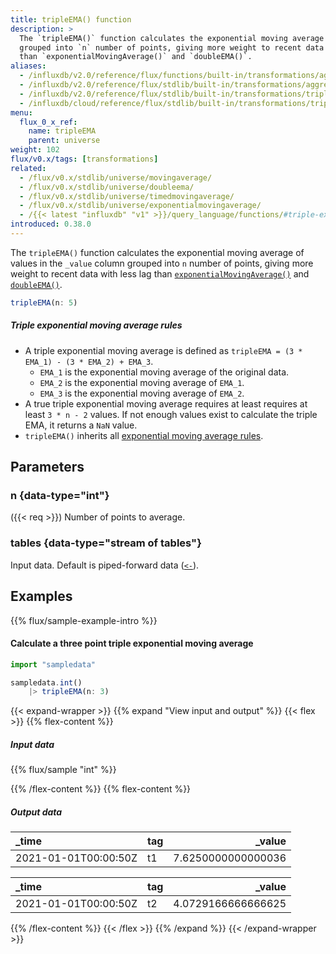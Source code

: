 ```yaml
---
title: tripleEMA() function
description: >
  The `tripleEMA()` function calculates the exponential moving average of values
  grouped into `n` number of points, giving more weight to recent data with less lag
  than `exponentialMovingAverage()` and `doubleEMA()`.
aliases:
  - /influxdb/v2.0/reference/flux/functions/built-in/transformations/aggregates/tripleema/
  - /influxdb/v2.0/reference/flux/stdlib/built-in/transformations/aggregates/tripleema/
  - /influxdb/v2.0/reference/flux/stdlib/built-in/transformations/tripleema/
  - /influxdb/cloud/reference/flux/stdlib/built-in/transformations/tripleema/
menu:
  flux_0_x_ref:
    name: tripleEMA
    parent: universe
weight: 102
flux/v0.x/tags: [transformations]
related:
  - /flux/v0.x/stdlib/universe/movingaverage/
  - /flux/v0.x/stdlib/universe/doubleema/
  - /flux/v0.x/stdlib/universe/timedmovingaverage/
  - /flux/v0.x/stdlib/universe/exponentialmovingaverage/
  - /{{< latest "influxdb" "v1" >}}/query_language/functions/#triple-exponential-moving-average, InfluxQL TRIPLE_EXPONENTIAL_MOVING_AVERAGE()
introduced: 0.38.0
---
```


The `tripleEMA()` function calculates the exponential moving average of values in
the `_value` column grouped into `n` number of points, giving more weight to recent
data with less lag than
[`exponentialMovingAverage()`](/flux/v0.x/stdlib/universe/exponentialmovingaverage/)
and [`doubleEMA()`](/flux/v0.x/stdlib/universe/doubleema/).

```js
tripleEMA(n: 5)
```

##### Triple exponential moving average rules
- A triple exponential moving average is defined as `tripleEMA = (3 * EMA_1) - (3 * EMA_2) + EMA_3`.
  - `EMA_1` is the exponential moving average of the original data.
  - `EMA_2` is the exponential moving average of `EMA_1`.
  - `EMA_3` is the exponential moving average of `EMA_2`.
- A true triple exponential moving average requires at least requires at least `3 * n - 2` values.
  If not enough values exist to calculate the triple EMA, it returns a `NaN` value.
- `tripleEMA()` inherits all [exponential moving average rules](/flux/v0.x/stdlib/universe/exponentialmovingaverage/#exponential-moving-average-rules).

## Parameters

### n {data-type="int"}
({{< req >}})
Number of points to average.

### tables {data-type="stream of tables"}
Input data.
Default is piped-forward data ([`<-`](/flux/v0.x/spec/expressions/#pipe-expressions)).

## Examples
{{% flux/sample-example-intro %}}

#### Calculate a three point triple exponential moving average
```js
import "sampledata"

sampledata.int()
    |> tripleEMA(n: 3)
```

{{< expand-wrapper >}}
{{% expand "View input and output" %}}
{{< flex >}}
{{% flex-content %}}

##### Input data
{{% flux/sample "int" %}}

{{% /flex-content %}}
{{% flex-content %}}

##### Output data
| _time                | tag |             _value |
| :------------------- | :-- | -----------------: |
| 2021-01-01T00:00:50Z | t1  | 7.6250000000000036 |

| _time                | tag |             _value |
| :------------------- | :-- | -----------------: |
| 2021-01-01T00:00:50Z | t2  | 4.0729166666666625 |

{{% /flex-content %}}
{{< /flex >}}
{{% /expand %}}
{{< /expand-wrapper >}}
